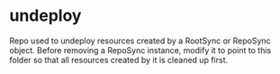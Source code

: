# undeploy

Repo used to undeploy resources created by a RootSync or RepoSync object. Before removing a RepoSync instance, modify it to point to this folder so that all resources created by it is cleaned up first. 